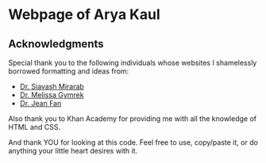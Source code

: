 # Webpage of Arya Kaul

## Acknowledgments 
Special thank you to the following individuals whose websites I shamelessly borrowed formatting and ideas from:

* [Dr. Siavash Mirarab](http://eceweb.ucsd.edu/~smirarab/)
* [Dr. Melissa Gymrek](http://gymreklab.github.io/)
* [Dr. Jean Fan](http://jef.works/)

Also thank you to Khan Academy for providing me with all the knowledge of HTML and CSS.

And thank YOU for looking at this code. Feel free to use, copy/paste it, or do anything your little heart desires with it. 
